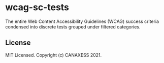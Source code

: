 # wcag-sc-tests
The entire Web Content Accessibility Guidelines (WCAG) success criteria condensed into discrete tests grouped under filtered categories.

## License
MIT Licensed. Copyright (c) CANAXESS 2021.
